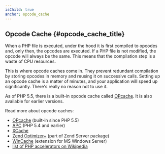 ```yaml
---
isChild: true
anchor: opcode_cache
---
```


## Opcode Cache {#opcode_cache_title}

When a PHP file is executed, under the hood it is first compiled to opcodes and, only then, the opcodes are executed.
If a PHP file is not modified, the opcode will always be the same. This means that the compilation step is a waste of CPU resources.

This is where opcode caches come in. They prevent redundant compilation by storing opcodes in memory and reusing it on successive calls.
Setting up an opcode cache is a matter of minutes, and your application will speed up significantly. There's really no reason not to use it.

As of PHP 5.5, there is a built-in opcode cache called [OPcache][opcache-book]. It is also available for earlier versions.

Read more about opcode caches:

* [OPcache][opcache-book] (built-in since PHP 5.5)
* [APC](http://php.net/manual/en/book.apc.php) (PHP 5.4 and earlier)
* [XCache](http://xcache.lighttpd.net/)
* [Zend Optimizer+](http://www.zend.com/products/server/) (part of Zend Server package)
* [WinCache](http://www.iis.net/download/wincacheforphp) (extension for MS Windows Server)
* [list of PHP accelerators on Wikipedia](http://en.wikipedia.org/wiki/List_of_PHP_accelerators)

[opcache-book]: http://php.net/manual/en/book.opcache.php